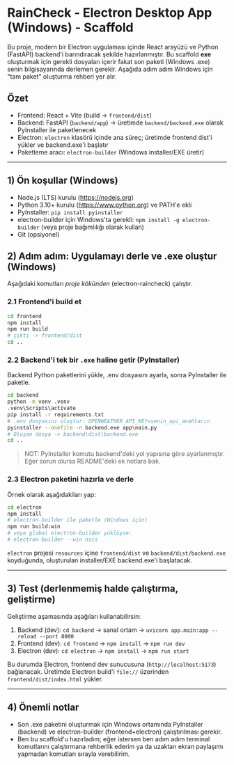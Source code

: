 # RainCheck - Electron Desktop App (Windows) - Scaffold

Bu proje, modern bir Electron uygulaması içinde React arayüzü ve Python (FastAPI) backend'i barındıracak şekilde hazırlanmıştır.
Bu scaffold **exe** oluşturmak için gerekli dosyaları içerir fakat son paketi (Windows .exe) senin bilgisayarında derlemen gerekir.
Aşağıda adım adım Windows için "tam paket" oluşturma rehberi yer alır.

## Özet
- Frontend: React + Vite (build -> `frontend/dist`)
- Backend: FastAPI (`backend/app`) -> üretimde `backend/backend.exe` olarak PyInstaller ile paketlenecek
- Electron: `electron` klasörü içinde ana süreç; üretimde frontend dist'i yükler ve backend.exe'i başlatır
- Paketleme aracı: `electron-builder` (Windows installer/EXE üretir)

---
## 1) Ön koşullar (Windows)
- Node.js (LTS) kurulu (https://nodejs.org)
- Python 3.10+ kurulu (https://www.python.org) ve PATH'e ekli
- PyInstaller: `pip install pyinstaller`
- electron-builder için Windows'ta gerekli: `npm install -g electron-builder` (veya proje bağımlılığı olarak kullan)
- Git (opsiyonel)

## 2) Adım adım: Uygulamayı derle ve .exe oluştur (Windows)
Aşağıdaki komutları *proje kökünden* (electron-raincheck) çalıştır.

### 2.1 Frontend'i build et
```bash
cd frontend
npm install
npm run build
# çıktı -> frontend/dist
cd ..
```

### 2.2 Backend'i tek bir `.exe` haline getir (PyInstaller)
Backend Python paketlerini yükle, .env dosyasını ayarla, sonra PyInstaller ile paketle.
```bash
cd backend
python -m venv .venv
.venv\Scripts\activate
pip install -r requirements.txt
# .env dosyasını oluştur: OPENWEATHER_API_KEY=senin_api_anahtarın
pyinstaller --onefile -n backend.exe app\main.py
# Oluşan dosya -> backend\dist\backend.exe
cd ..
```

> NOT: PyInstaller komutu backend'deki yol yapısına göre ayarlanmıştır. Eğer sorun olursa README'deki ek notlara bak.

### 2.3 Electron paketini hazırla ve derle
Örnek olarak aşağıdakiları yap:
```bash
cd electron
npm install
# electron-builder ile paketle (Windows için)
npm run build:win
# veya global electron-builder yüklüyse:
# electron-builder --win nsis
```

`electron` projesi `resources` içine `frontend/dist` ve `backend/dist/backend.exe` koyduğunda, oluşturulan installer/EXE backend.exe'i başlatacak.

---
## 3) Test (derlenmemiş halde çalıştırma, geliştirme)
Geliştirme aşamasında aşağıları kullanabilirsin:
1. Backend (dev): `cd backend` -> sanal ortam -> `uvicorn app.main:app --reload --port 8000`
2. Frontend (dev): `cd frontend` -> `npm install` -> `npm run dev`
3. Electron (dev): `cd electron` -> `npm install` -> `npm run start`

Bu durumda Electron, frontend dev sunucusuna (`http://localhost:5173`) bağlanacak. Üretimde Electron build'i `file://` üzerinden `frontend/dist/index.html` yükler.

---
## 4) Önemli notlar
- Son .exe paketini oluşturmak için Windows ortamında PyInstaller (backend) ve electron-builder (frontend+electron) çalıştırılması gerekir.
- Ben bu scaffold'u hazırladım; eğer istersen ben adım adım terminal komutlarını çalıştırmana rehberlik ederim ya da uzaktan ekran paylaşımı yapmadan komutları sırayla verebilirim.
